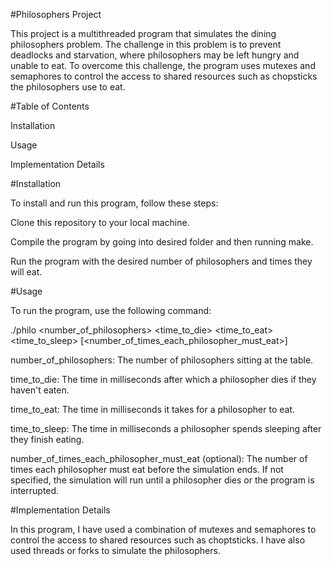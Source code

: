 #Philosophers Project


This project is a multithreaded program that simulates the dining philosophers problem. The challenge in this problem is to prevent deadlocks and starvation, where philosophers may be left hungry and unable to eat. To overcome this challenge, the program uses mutexes and semaphores to control the access to shared resources such as chopsticks the philosophers use to eat.


#Table of Contents

Installation

Usage

Implementation Details


#Installation

To install and run this program, follow these steps:

Clone this repository to your local machine.

Compile the program by going into desired folder and then running make.

Run the program with the desired number of philosophers and times they will eat.


#Usage

To run the program, use the following command:

./philo <number_of_philosophers> <time_to_die> <time_to_eat> <time_to_sleep> [<number_of_times_each_philosopher_must_eat>]

number_of_philosophers: The number of philosophers sitting at the table.

time_to_die: The time in milliseconds after which a philosopher dies if they haven't eaten.

time_to_eat: The time in milliseconds it takes for a philosopher to eat.

time_to_sleep: The time in milliseconds a philosopher spends sleeping after they finish eating.

number_of_times_each_philosopher_must_eat (optional): The number of times each philosopher must eat before the simulation ends. If not specified, the simulation will run until a philosopher dies or the program is interrupted.


#Implementation Details

In this program, I have used a combination of mutexes and semaphores to control the access to shared resources such as choptsticks. I have also used threads or forks to simulate the philosophers.

